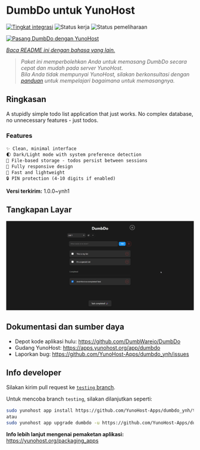 <!--
N.B.: README ini dibuat secara otomatis oleh <https://github.com/YunoHost/apps/tree/master/tools/readme_generator>
Ini TIDAK boleh diedit dengan tangan.
-->

# DumbDo untuk YunoHost

[![Tingkat integrasi](https://apps.yunohost.org/badge/integration/dumbdo)](https://ci-apps.yunohost.org/ci/apps/dumbdo/)
![Status kerja](https://apps.yunohost.org/badge/state/dumbdo)
![Status pemeliharaan](https://apps.yunohost.org/badge/maintained/dumbdo)

[![Pasang DumbDo dengan YunoHost](https://install-app.yunohost.org/install-with-yunohost.svg)](https://install-app.yunohost.org/?app=dumbdo)

*[Baca README ini dengan bahasa yang lain.](./ALL_README.md)*

> *Paket ini memperbolehkan Anda untuk memasang DumbDo secara cepat dan mudah pada server YunoHost.*  
> *Bila Anda tidak mempunyai YunoHost, silakan berkonsultasi dengan [panduan](https://yunohost.org/install) untuk mempelajari bagaimana untuk memasangnya.*

## Ringkasan

A stupidly simple todo list application that just works. No complex database, no unnecessary features - just todos.

### Features

    ✨ Clean, minimal interface
    🌓 Dark/Light mode with system preference detection
    💾 File-based storage - todos persist between sessions
    📱 Fully responsive design
    🚀 Fast and lightweight
    🔒 PIN protection (4-10 digits if enabled)




**Versi terkirim:** 1.0.0~ynh1

## Tangkapan Layar

![Tangkapan Layar pada DumbDo](./doc/screenshots/screeshot.png)

## Dokumentasi dan sumber daya

- Depot kode aplikasi hulu: <https://github.com/DumbWareio/DumbDo>
- Gudang YunoHost: <https://apps.yunohost.org/app/dumbdo>
- Laporkan bug: <https://github.com/YunoHost-Apps/dumbdo_ynh/issues>

## Info developer

Silakan kirim pull request ke [`testing` branch](https://github.com/YunoHost-Apps/dumbdo_ynh/tree/testing).

Untuk mencoba branch `testing`, silakan dilanjutkan seperti:

```bash
sudo yunohost app install https://github.com/YunoHost-Apps/dumbdo_ynh/tree/testing --debug
atau
sudo yunohost app upgrade dumbdo -u https://github.com/YunoHost-Apps/dumbdo_ynh/tree/testing --debug
```

**Info lebih lanjut mengenai pemaketan aplikasi:** <https://yunohost.org/packaging_apps>
